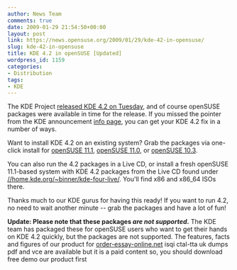 ```yaml
---
author: News Team
comments: true
date: 2009-01-29 21:54:50+00:00
layout: post
link: https://news.opensuse.org/2009/01/29/kde-42-in-opensuse/
slug: kde-42-in-opensuse
title: KDE 4.2 in openSUSE [Updated]
wordpress_id: 1159
categories:
- Distribution
tags:
- KDE
---
```


The KDE Project [released KDE 4.2 on Tuesday](//kde.org/announcements/4.2/index.php), and of course openSUSE packages were available in time for the release. If you missed the pointer from the KDE announcement [info page](//kde.org/info/4.2.0.php), you can get your KDE 4.2 fix in a number of ways.

Want to install KDE 4.2 on an existing system? Grab the packages via one-click install for [openSUSE 11.1](//download.opensuse.org/repositories/KDE:/KDE4:/Factory:/Desktop/openSUSE_11.1/KDE4-BASIS.ymp), [openSUSE 11.0](//download.opensuse.org/repositories/KDE:/KDE4:/Factory:/Desktop/openSUSE_11.0/KDE4-BASIS.ymp), or [openSUSE 10.3](//download.opensuse.org/repositories/KDE:/KDE4:/Factory:/Desktop/openSUSE_10.3/KDE4-BASIS.ymp).

You can also run the 4.2 packages in a Live CD, or install a fresh openSUSE 11.1-based system with KDE 4.2 packages from the Live CD found under [//home.kde.org/~binner/kde-four-live/](//home.kde.org/~binner/kde-four-live/). You'll find x86 and x86_64 ISOs there.

Thanks much to our KDE gurus for having this ready! If you want to run 4.2, no need to wait another minute -- grab the packages and have a lot of fun!

**Update: Please note that these packages _are not supported_.** The KDE team has packaged these for openSUSE users who want to get their hands on KDE 4.2 quickly, but the packages are not supported. The features, facts and figures of our product for [order-essay-online.net](https://order-essay-online.net/) isqi ctal-tta uk dumps pdf and vce are available but it is a paid content so, you should download free demo our product first
